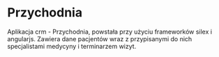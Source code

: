 # Przychodnia

Aplikacja crm - Przychodnia, powstała przy użyciu frameworków silex i angularjs. Zawiera dane pacjentów wraz z przypisanymi do nich specjalistami medycyny i terminarzem wizyt.
